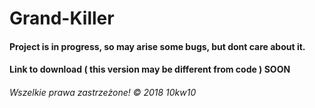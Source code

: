 # Grand-Killer

#### Project is in progress, so may arise some bugs, but dont care about it.

#### Link to download ( this version may be different from code ) SOON



###### Wszelkie prawa zastrzeżone! © 2018 10kw10
